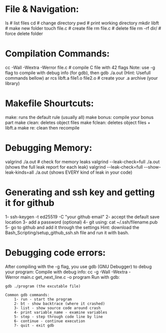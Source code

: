 # File & Navigation:

ls # list files
cd # change directory
pwd # print working directory
mkdir libft # make new folder
touch file.c # create file
rm file.c # delete file
rm -rf dir/ # force delete folder

# Compilation Commands:

cc -Wall -Wextra -Werror file.c # compile C file with 42 flags
Note: use -g flag to compile with debug info (for gdb), then gdb ./a.out (Hint: Usefull commands bellow)
ar rcs libft.a file1.o file2.o # create your .a archive (your library)

# Makefile Shourtcuts:

make: runs the default rule (usually all)
make bonus: compile your bonus part
make clean: deletes object files
make fclean: deletes object files + libft.a
make re: clean then recompile

# Debugging Memory:

valgrind ./a.out # check for memory leaks
valgrind --leak-check=full ./a.out (shows the full leak report for each leak)
valgrind --leak-check=full --show-leak-kinds=all ./a.out (shows EVERY kind of leak in your code)

# Generating and ssh key and getting it for github

1- ssh-keygen -t ed25519 -C "your github email"
2- accept the default save location
3- add a password (optional)
4- git using: cat ~/.ssh/filename.pub
5- go to github and add it through the settings
Hint: download the Bash_Scripting/setup_github_ssh.sh file and run it with bash.

# Debugging code errors:

After compiling with the -g flag, you use gdb (GNU Debugger) to debug your program:
Compile with debug info:
cc -g -Wall -Wextra -Werror main.c get_next_line.c -o program
Run with gdb:

    gdb ./program (the excutable file)

    Common gdb commands:
        1- run - start the program
        2- bt - show backtrace (where it crashed)
        3- list - show source code around crash
        4- print variable_name - examine variables
        5- step - step through code line by line
        6- continue - continue execution
        7- quit - exit gdb
